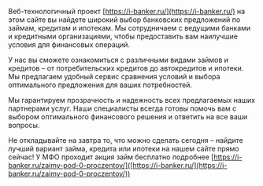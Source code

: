 Веб-технологичный проект [https://i-banker.ru/](https://i-banker.ru/) на этом сайте вы найдете широкий выбор банковских предложений по займам, кредитам и ипотекам. Мы сотрудничаем с ведущими банками и кредитными организациями, чтобы предоставить вам наилучшие условия для финансовых операций.

У нас вы сможете ознакомиться с различными видами займов и кредитов – от потребительских кредитов до автокредитов и ипотеки. Мы предлагаем удобный сервис сравнения условий и выбора оптимального предложения для ваших потребностей.

Мы гарантируем прозрачность и надежность всех предлагаемых наших партнерами услуг. Наши специалисты всегда готовы помочь вам с выбором оптимального финансового решения и ответить на все ваши вопросы.

Не откладывайте на завтра то, что можно сделать сегодня – найдите лучший вариант займа, кредита или ипотеки на нашем сайте прямо сейчас! У МФО проходит акция займ бесплатно подробнее [https://i-banker.ru/zaimy-pod-0-proczentov/]([https://i-banker.ru/](https://i-banker.ru/zaimy-pod-0-proczentov/))
